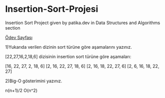 # Insertion-Sort-Projesi
Insertion Sort Project given by patika.dev in Data Structures and Algorithms section


[Ödev Sayfası](https://app.patika.dev/courses/veri-yapilari-ve-algoritmalar/insertion-sort-proje)

1)Yukarıda verilen dizinin sort türüne göre aşamalarını yazınız.

[22,27,16,2,18,6] dizisinin insertion sort türüne göre aşamaları:

[16, 22, 27, 2, 18, 6]
[2, 16, 22, 27, 18, 6]
[2, 16, 18, 22, 27, 6]
[2, 6, 16, 18, 22, 27]

2)Big-O gösterimini yazınız.

n(n+1)/2 O(n^2)

